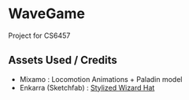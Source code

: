 # WaveGame
Project for CS6457

## Assets Used / Credits
* Mixamo : Locomotion Animations + Paladin model
* Enkarra (Sketchfab) : [Stylized Wizard Hat](https://sketchfab.com/3d-models/stylized-wizard-hat-f59021d602334367987bcd7657cec722)
